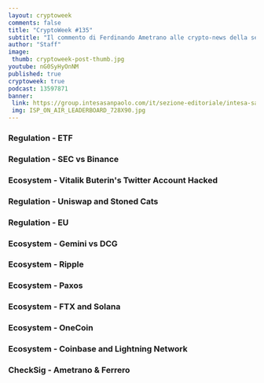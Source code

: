 ```yaml
---
layout: cryptoweek
comments: false
title: "CryptoWeek #135"
subtitle: "Il commento di Ferdinando Ametrano alle crypto-news della settimana."
author: "Staff"
image:
 thumb: cryptoweek-post-thumb.jpg
youtube: nG0SyHyOnNM
published: true
cryptoweek: true
podcast: 13597871
banner:
 link: https://group.intesasanpaolo.com/it/sezione-editoriale/intesa-sanpaolo-on-air?utm_campaign=GoldInstitute&utm_source=GoldInstitute&utm_medium=Banner_CPM&utm_content=DisplayAwareness&utm_term=GoldInstitute_Banner_CPM_GoldInstitute_
 img: ISP_ON_AIR_LEADERBOARD_728X90.jpg
---
```



### Regulation - ETF

### Regulation - SEC vs Binance

### Ecosystem - Vitalik Buterin's Twitter Account Hacked

### Regulation - Uniswap and Stoned Cats

### Regulation - EU

### Ecosystem - Gemini vs DCG

### Ecosystem - Ripple

### Ecosystem - Paxos

### Ecosystem - FTX and Solana

### Ecosystem - OneCoin

### Ecosystem - Coinbase and Lightning Network

### CheckSig - Ametrano & Ferrero
